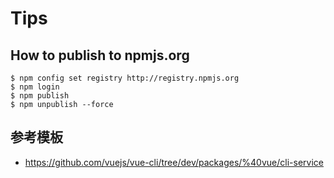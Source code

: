 # Tips

## How to publish to npmjs.org

```
$ npm config set registry http://registry.npmjs.org
$ npm login
$ npm publish
$ npm unpublish --force

```

## 参考模板

* https://github.com/vuejs/vue-cli/tree/dev/packages/%40vue/cli-service
